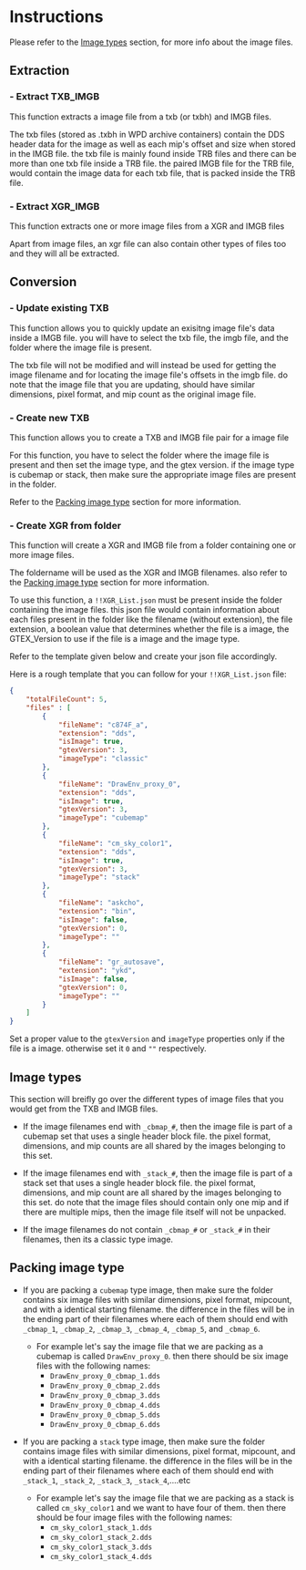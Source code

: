 # Instructions

Please refer to the [Image types](https://github.com/Surihix/TxbImageTool/blob/master/ToolUsage.md#image-types) section, for more info about the image files.

## Extraction
### - Extract TXB_IMGB
This function extracts a image file from a txb (or txbh) and IMGB files.

The txb files (stored as .txbh in WPD archive containers) contain the DDS header data for the image as well as each mip's offset and size when stored in the IMGB file. the txb file is mainly found inside TRB files and there can be more than one txb file inside a TRB file. the paired IMGB file for the TRB file, would contain the image data for each txb file, that is packed inside the TRB file.

### - Extract XGR_IMGB
This function extracts one or more image files from a XGR and IMGB files

Apart from image files, an xgr file can also contain other types of files too and they will all be extracted.

## Conversion
### - Update existing TXB
This function allows you to quickly update an exisitng image file's data inside a IMGB file. you will have to select the txb file, the imgb file, and the folder where the image file is present.

The txb file will not be modified and will instead be used for getting the image filename and for locating the image file's offsets in the imgb file. do note that the image file that you are updating, should have similar dimensions, pixel format, and mip count as the original image file.

### - Create new TXB
This function allows you to create a TXB and IMGB file pair for a image file

For this function, you have to select the folder where the image file is present and then set the image type, and the gtex version. if the image type is cubemap or stack, then make sure the appropriate image files are present in the folder. 

Refer to the [Packing image type](https://github.com/Surihix/TxbImageTool/blob/master/ToolUsage.md#packing-image-type) section for more information.


### - Create XGR from folder
This function will create a XGR and IMGB file from a folder containing one or more image files.

The foldername will be used as the XGR and IMGB filenames. also refer to the [Packing image type](https://github.com/Surihix/TxbImageTool/blob/master/ToolUsage.md#packing-image-type) section for more information.

To use this function, a ``!!XGR_List.json`` must be present inside the folder containing the image files. this json file would contain information about each files present in the folder like the filename (without extension), the file extension, a boolean value that determines whether the file is a image, the GTEX_Version to use if the file is a image and the image type. 

Refer to the template given below and create your json file accordingly.

Here is a rough template that you can follow for your `!!XGR_List.json` file:
```json
{
    "totalFileCount": 5,
    "files" : [
        {
            "fileName": "c874F_a",
            "extension": "dds",
            "isImage": true,
            "gtexVersion": 3,
            "imageType": "classic"
        },
        {
            "fileName": "DrawEnv_proxy_0",
            "extension": "dds",
            "isImage": true,
            "gtexVersion": 3,
            "imageType": "cubemap"
        },
        {
            "fileName": "cm_sky_color1",
            "extension": "dds",
            "isImage": true,
            "gtexVersion": 3,
            "imageType": "stack"
        },
        {
            "fileName": "askcho",
            "extension": "bin",
            "isImage": false,
            "gtexVersion": 0,
            "imageType": ""
        },
        {
            "fileName": "gr_autosave",
            "extension": "ykd",
            "isImage": false,
            "gtexVersion": 0,
            "imageType": ""
        }
    ]
}
```

Set a proper value to the `gtexVersion` and `imageType` properties only if the file is a image. otherwise set it `0` and `""` respectively.

## Image types
This section will breifly go over the different types of image files that you would get from the TXB and IMGB files.

- If the image filenames end with `_cbmap_#`, then the image file is part of a cubemap set that uses a single header block file. the pixel format, dimensions, and mip counts are all shared by the images belonging to this set.

- If the image filenames end with `_stack_#`, then the image file is part of a stack set that uses a single header block file. the pixel format, dimensions, and mip count are all shared by the images belonging to this set. do note that the image files should contain only one mip and if there are multiple mips, then the image file itself will not be unpacked.

- If the image filenames do not contain `_cbmap_#` or `_stack_#` in their filenames, then its a classic type image.


## Packing image type
- If you are packing a `cubemap` type image, then make sure the folder contains six image files with similar dimensions, pixel format, mipcount, and with a identical starting filename. the difference in the files will be in the ending part of their filenames where each of them should end with `_cbmap_1`, `_cbmap_2`, `_cbmap_3`, `_cbmap_4`, `_cbmap_5`, and `_cbmap_6`.
  - For example let's say the image file that we are packing as a cubemap is called `DrawEnv_proxy_0`. then there should be six image files with the following names:
    - `DrawEnv_proxy_0_cbmap_1.dds`
    - `DrawEnv_proxy_0_cbmap_2.dds`
    - `DrawEnv_proxy_0_cbmap_3.dds`
    - `DrawEnv_proxy_0_cbmap_4.dds`
    - `DrawEnv_proxy_0_cbmap_5.dds`
    - `DrawEnv_proxy_0_cbmap_6.dds`

- If you are packing a `stack` type image, then make sure the folder contains image files with similar dimensions, pixel format, mipcount, and with a identical starting filename. the difference in the files will be in the ending part of their filenames where each of them should end with `_stack_1`, `_stack_2`, `_stack_3`, `_stack_4`,....etc
  - For example let's say the image file that we are packing as a stack is called `cm_sky_color1` and we want to have four of them. then there should be four image files with the following names:
    - `cm_sky_color1_stack_1.dds`
    - `cm_sky_color1_stack_2.dds`
    - `cm_sky_color1_stack_3.dds`
    - `cm_sky_color1_stack_4.dds`

